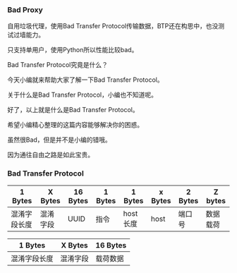 ### Bad Proxy
自用垃圾代理，使用Bad Transfer Protocol传输数据，BTP还在构思中，也没测试过墙能力。

只支持单用户，使用Python所以性能比较bad。


Bad Transfer Protocol究竟是什么？

今天小编就来帮助大家了解一下Bad Transfer Protocol。

关于什么是Bad Transfer Protocol，小编也不知道呢。

好了，以上就是什么是Bad Transfer Protocol。

希望小编精心整理的这篇内容能够解决你的困惑。

虽然很Bad，但是并不是小编的错哦。

因为通往自由之路是如此宝贵。


### Bad Transfer Protocol
| 1 Bytes | X Bytes | 16 Bytes | 1 Bytes | 1 Bytes | x Bytes | 2 Bytes | Z bytes |
|---------|---------|----------|---------|---------|---------|---------|---------|
| 混淆字段长度  | 混淆字段    | UUID     | 指令      | host长度  | host    | 端口号     | 数据载荷    |

| 1 Bytes | X Bytes | 16 Bytes |
|---------|---------|----------|
| 混淆字段长度  | 混淆字段    | 载荷数据     |

